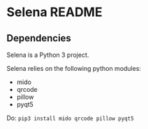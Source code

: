 Selena README
===

Dependencies
---
Selena is a Python 3 project.

Selena relies on the following python modules:
* mido
* qrcode
* pillow
* pyqt5

Do: `pip3 install mido qrcode pillow pyqt5`
